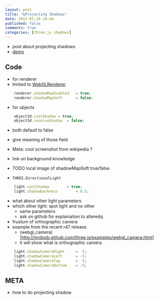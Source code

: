 ```yaml
---
layout: post
title: "&Projecting Shadows"
date: 2012-01-20 14:44
published: false
comments: true
categories: [three.js shadows]
---
```


* post about projecting shadows
* [demo](/data/projecting-shadows/)

## Code

* for renderer
* limited to [WebGLRenderer]()

```javascript
	renderer.shadowMapEnabled	= true;
	renderer.shadowMapSoft		= false;
```

* for objects

```javascript
	object3d.castShadow	= true;
	object3d.receiveShadow	= false;
```

* both default to false
* give meaning of those field
* Meta: cool screenshot from wikipedia ?
* link on background knowledge


* TODO local image of shadowMapSoft true/false
* ```THREE.DirectionalLight```

```javascript
	light.castShadow		= true;
	light.shadowDarkness		= 0.5;
```

* what about other light parameters
* which other light: spot light and no other
  * same parameters
  * ask on github for explaination to alteredq
* frustum of orthographic camera
* example from the recent r47 release.
  * (webgl_camera)[http://mrdoob.github.com/three.js/examples/webgl_camera.html]
  * it will show what is orthographic camera

```javascript
	light.shadowCameraRight		=  5;
	light.shadowCameraLeft		= -5;
	light.shadowCameraTop		=  5;
	light.shadowCameraBottom	= -5;
```


## META
* how to do projecting shadow
